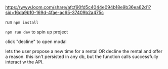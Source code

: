 https://www.loom.com/share/afcf90fd5c4044e094b18e9b36ea62d1?sid=16da9b10-169d-4fae-ac65-37409b2a475c

run `npm install`

`npm run dev` to spin up project

click "decline" to open modal

lets the user propose a new time for a rental OR decline the rental and offer a reason. this isn't persisted in any db, but the function calls successfully interact w the API.
